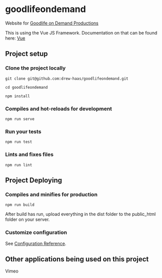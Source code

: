 # goodlifeondemand
Website for [Goodlife on Demand Productions](http://goodlifeondemandproductions.com/)

This is using the Vue JS Framework.
Documentation on that can be found here: [Vue](https://vuejs.org/)

## Project setup
### Clone the project locally
```
git clone git@github.com:drew-haas/goodlifeondemand.git
```
```
cd goodlifeondemand
```
```
npm install
```

### Compiles and hot-reloads for development
```
npm run serve
```

### Run your tests
```
npm run test
```

### Lints and fixes files
```
npm run lint
```

## Project Deploying
### Compiles and minifies for production
```
npm run build
```

After build has run, upload everything in the dist folder to the public_html folder on your server.

### Customize configuration
See [Configuration Reference](https://cli.vuejs.org/config/).

## Other applications being used on this project
Vimeo
